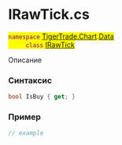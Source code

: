 
# IRawTick.cs
<mark style="color:purple;">`namespace` [TigerTrade.Chart](../../../../TigerTrade.Chart.md).[Data](../../../../TigerTrade.Chart/Data.md)  
&nbsp;&nbsp;&nbsp;&nbsp;&nbsp;&nbsp;&nbsp;&nbsp;&nbsp;`class` [IRawTick](../../IRawTick.cs.md)

Описание

### Синтаксис
```csharp
bool IsBuy { get; }
```
### Пример  
```csharp
// example
```

